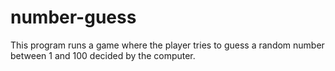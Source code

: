 # number-guess
This program runs a game where the player tries to guess a random number between 1 and 100 decided by the computer.
